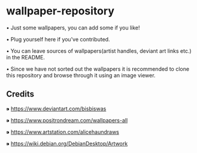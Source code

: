 # wallpaper-repository
• Just some wallpapers, you can add some if you like!

• Plug yourself here if you've contributed.

• You can leave sources of wallpapers(artist handles, deviant art links etc.) in the README.

• Since we have not sorted out the wallpapers it is recommended to clone this repository and browse through it using an image viewer.

## Credits
⁍ https://www.deviantart.com/bisbiswas

⁍ https://www.positrondream.com/wallpapers-all

⁍ https://www.artstation.com/alicehaundraws

⁍ https://wiki.debian.org/DebianDesktop/Artwork

